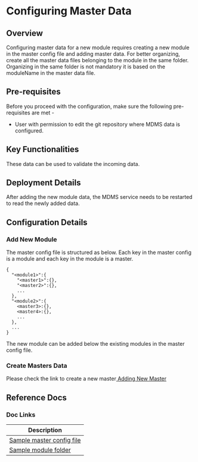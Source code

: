# Configuring Master Data

## Overview

Configuring master data for a new module requires creating a new module in the master config file and adding master data. For better organizing, create all the master data files belonging to the module in the same folder. Organizing in the same folder is not mandatory it is based on the moduleName in the master data file.

## Pre-requisites

Before you proceed with the configuration, make sure the following pre-requisites are met -

* User with permission to edit the git repository where MDMS data is configured.

## Key Functionalities

These data can be used to validate the incoming data.

## Deployment Details

After adding the new module data, the MDMS service needs to be restarted to read the newly added data.

## Configuration Details

### **Add New Module**

The master config file is structured as below. Each key in the master config is a module and each key in the module is a master.

```
{
  "<module1>":{
    "<master1>":{},
    "<master2>":{},
    ...
  },
  "<module2>":{
    <master3>:{},
    <master4>:{},
    ...
  },
  ...
}
```

The new module can be added below the existing modules in the master config file.

### **Create Masters Data**

Please check the link to create a new master[ Adding New Master](adding-new-master.md)

## Reference Docs

### Doc Links

| Description                                                                                                      |
| ---------------------------------------------------------------------------------------------------------------- |
| [Sample master config file](https://github.com/egovernments/playground-mdms-data/blob/master/master-config.json) |
| [Sample module folder](https://github.com/egovernments/playground-mdms-data/tree/master/data/pg/TradeLicense)    |
